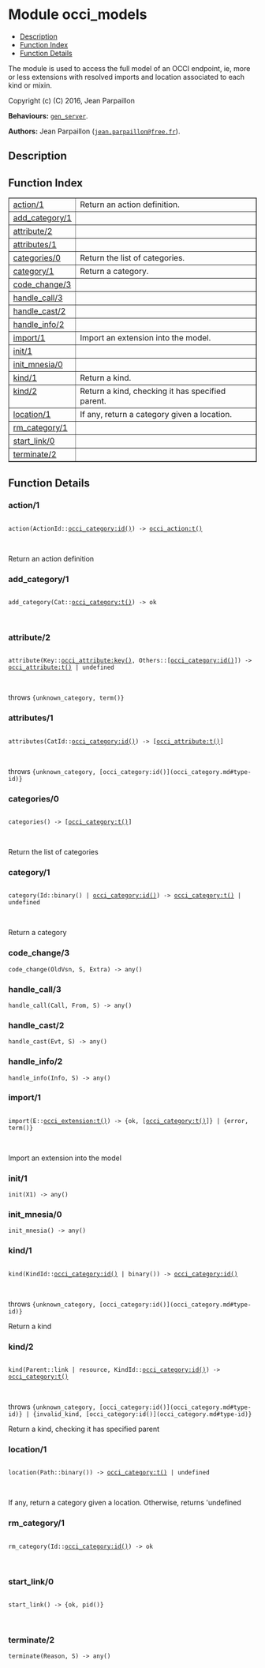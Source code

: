 

# Module occi_models #
* [Description](#description)
* [Function Index](#index)
* [Function Details](#functions)

The module is used to access the full model of an OCCI endpoint,
ie, more or less extensions with resolved imports and location associated
to each kind or mixin.

Copyright (c) (C) 2016, Jean Parpaillon

__Behaviours:__ [`gen_server`](gen_server.md).

__Authors:__ Jean Parpaillon ([`jean.parpaillon@free.fr`](mailto:jean.parpaillon@free.fr)).

<a name="description"></a>

## Description ##
<a name="index"></a>

## Function Index ##


<table width="100%" border="1" cellspacing="0" cellpadding="2" summary="function index"><tr><td valign="top"><a href="#action-1">action/1</a></td><td>Return an action definition.</td></tr><tr><td valign="top"><a href="#add_category-1">add_category/1</a></td><td></td></tr><tr><td valign="top"><a href="#attribute-2">attribute/2</a></td><td></td></tr><tr><td valign="top"><a href="#attributes-1">attributes/1</a></td><td></td></tr><tr><td valign="top"><a href="#categories-0">categories/0</a></td><td>Return the list of categories.</td></tr><tr><td valign="top"><a href="#category-1">category/1</a></td><td>Return a category.</td></tr><tr><td valign="top"><a href="#code_change-3">code_change/3</a></td><td></td></tr><tr><td valign="top"><a href="#handle_call-3">handle_call/3</a></td><td></td></tr><tr><td valign="top"><a href="#handle_cast-2">handle_cast/2</a></td><td></td></tr><tr><td valign="top"><a href="#handle_info-2">handle_info/2</a></td><td></td></tr><tr><td valign="top"><a href="#import-1">import/1</a></td><td>Import an extension into the model.</td></tr><tr><td valign="top"><a href="#init-1">init/1</a></td><td></td></tr><tr><td valign="top"><a href="#init_mnesia-0">init_mnesia/0</a></td><td></td></tr><tr><td valign="top"><a href="#kind-1">kind/1</a></td><td>Return a kind.</td></tr><tr><td valign="top"><a href="#kind-2">kind/2</a></td><td>Return a kind, checking it has specified parent.</td></tr><tr><td valign="top"><a href="#location-1">location/1</a></td><td>If any, return a category given a location.</td></tr><tr><td valign="top"><a href="#rm_category-1">rm_category/1</a></td><td></td></tr><tr><td valign="top"><a href="#start_link-0">start_link/0</a></td><td></td></tr><tr><td valign="top"><a href="#terminate-2">terminate/2</a></td><td></td></tr></table>


<a name="functions"></a>

## Function Details ##

<a name="action-1"></a>

### action/1 ###

<pre><code>
action(ActionId::<a href="occi_category.md#type-id">occi_category:id()</a>) -&gt; <a href="occi_action.md#type-t">occi_action:t()</a>
</code></pre>
<br />

Return an action definition

<a name="add_category-1"></a>

### add_category/1 ###

<pre><code>
add_category(Cat::<a href="occi_category.md#type-t">occi_category:t()</a>) -&gt; ok
</code></pre>
<br />

<a name="attribute-2"></a>

### attribute/2 ###

<pre><code>
attribute(Key::<a href="occi_attribute.md#type-key">occi_attribute:key()</a>, Others::[<a href="occi_category.md#type-id">occi_category:id()</a>]) -&gt; <a href="occi_attribute.md#type-t">occi_attribute:t()</a> | undefined
</code></pre>
<br />

throws `{unknown_category, term()}`

<a name="attributes-1"></a>

### attributes/1 ###

<pre><code>
attributes(CatId::<a href="occi_category.md#type-id">occi_category:id()</a>) -&gt; [<a href="occi_attribute.md#type-t">occi_attribute:t()</a>]
</code></pre>
<br />

throws `{unknown_category, [occi_category:id()](occi_category.md#type-id)}`

<a name="categories-0"></a>

### categories/0 ###

<pre><code>
categories() -&gt; [<a href="occi_category.md#type-t">occi_category:t()</a>]
</code></pre>
<br />

Return the list of categories

<a name="category-1"></a>

### category/1 ###

<pre><code>
category(Id::binary() | <a href="occi_category.md#type-id">occi_category:id()</a>) -&gt; <a href="occi_category.md#type-t">occi_category:t()</a> | undefined
</code></pre>
<br />

Return a category

<a name="code_change-3"></a>

### code_change/3 ###

`code_change(OldVsn, S, Extra) -> any()`

<a name="handle_call-3"></a>

### handle_call/3 ###

`handle_call(Call, From, S) -> any()`

<a name="handle_cast-2"></a>

### handle_cast/2 ###

`handle_cast(Evt, S) -> any()`

<a name="handle_info-2"></a>

### handle_info/2 ###

`handle_info(Info, S) -> any()`

<a name="import-1"></a>

### import/1 ###

<pre><code>
import(E::<a href="occi_extension.md#type-t">occi_extension:t()</a>) -&gt; {ok, [<a href="occi_category.md#type-t">occi_category:t()</a>]} | {error, term()}
</code></pre>
<br />

Import an extension into the model

<a name="init-1"></a>

### init/1 ###

`init(X1) -> any()`

<a name="init_mnesia-0"></a>

### init_mnesia/0 ###

`init_mnesia() -> any()`

<a name="kind-1"></a>

### kind/1 ###

<pre><code>
kind(KindId::<a href="occi_category.md#type-id">occi_category:id()</a> | binary()) -&gt; <a href="occi_category.md#type-id">occi_category:id()</a>
</code></pre>
<br />

throws `{unknown_category, [occi_category:id()](occi_category.md#type-id)}`

Return a kind

<a name="kind-2"></a>

### kind/2 ###

<pre><code>
kind(Parent::link | resource, KindId::<a href="occi_category.md#type-id">occi_category:id()</a>) -&gt; <a href="occi_category.md#type-t">occi_category:t()</a>
</code></pre>
<br />

throws `{unknown_category, [occi_category:id()](occi_category.md#type-id)} | {invalid_kind, [occi_category:id()](occi_category.md#type-id)}`

Return a kind, checking it has specified parent

<a name="location-1"></a>

### location/1 ###

<pre><code>
location(Path::binary()) -&gt; <a href="occi_category.md#type-t">occi_category:t()</a> | undefined
</code></pre>
<br />

If any, return a category given a location.
Otherwise, returns 'undefined

<a name="rm_category-1"></a>

### rm_category/1 ###

<pre><code>
rm_category(Id::<a href="occi_category.md#type-id">occi_category:id()</a>) -&gt; ok
</code></pre>
<br />

<a name="start_link-0"></a>

### start_link/0 ###

<pre><code>
start_link() -&gt; {ok, pid()}
</code></pre>
<br />

<a name="terminate-2"></a>

### terminate/2 ###

`terminate(Reason, S) -> any()`

